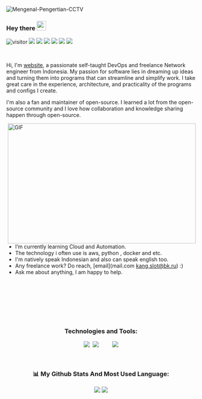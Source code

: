 ![Mengenal-Pengertian-CCTV](https://user-images.githubusercontent.com/58392246/163803663-b08e6cf9-c95b-4e93-9c06-013fac9d125b.jpg)
### Hey there <img src="https://media.giphy.com/media/hvRJCLFzcasrR4ia7z/giphy.gif" width="25px">

![visitor](https://shields-io-visitor-counter.herokuapp.com/badge?page=muhammaddzaky&label=Visitor&labelColor=000000&logo=GitHub&logoColor=FFFFFF&color=2807ba&style=for-the-badge)
[![](https://img.shields.io/badge/Gmail-D14836?style=for-the-badge&logo=gmail&logoColor=white)](mailto:kang.slot@bk.ru)
[![](https://img.shields.io/badge/Instagram-E4405F?style=for-the-badge&logo=instagram&logoColor=white)](https://www.instagram.com/ananda.dwi.p/)
[![](https://img.shields.io/badge/Facebook-4287f5?style=for-the-badge&logo=facebook&logoColor=white)](https://www.facebook.com/mrcodin)
[![](https://img.shields.io/badge/Discord-2807ba?style=for-the-badge&logo=discord&logoColor=white)](https://discordapp.com/users/882232353215352872/)
[![](https://img.shields.io/badge/LinkedIn-11c8ed?style=for-the-badge&logo=Linkedin&logoColor=white)](https://www.linkedin.com/in/mhdraihandzakysaragih)
[![](https://img.shields.io/badge/YouTube-ed2e11?style=for-the-badge&logo=youtube&logoColor=white)](https://www.youtube.com/vondutchofficial)

<!-- ![visitor badge](https://visitor-badge.glitch.me/badge?page_id=anandadwipra.anandadwipra&left_color=red&right_color=green&left_text=Visitors) -->

<br />


Hi, I'm [website](https://nh.co.id/dzakysaragih), a passionate self-taught DevOps and freelance Network engineer from Indonesia. My passion for software lies in dreaming up ideas and turning them into programs that can streamline and simplify work. I take great care in the experience, architecture, and practicality of the programs and configs I create.

I'm also a fan and maintainer of open-source. I learned a lot from the open-source community and I love how collaboration and knowledge sharing happen through open-source.


  <img align="right" alt="GIF" src="https://raw.githubusercontent.com/muhammaddzaky/muhammaddzaky/main/code.gif" width="500" height="320" />
  
- I’m currently learning Cloud and Automation.
- The technology i often use is aws, python , docker and etc.
- I'm natively speak Indonesian and also can speak english too.
- Any freelance work? Do reach, [email](mail.com kang.slot@bk.ru) :)
- Ask me about anything, I am happy to help.
<br />
<br />
<br />
<br />
<br />
<br />
<div align='center'>
<h3>Technologies and Tools:</h3>    
  <img src="https://img.shields.io/badge/linux-FCC624?style=for-the-badge&logo=linux&logoColor=white">  
  <img src="https://img.shields.io/badge/Manjaro-35BF5C?style=for-the-badge&logo=Manjaro&logoColor=white" alt="">
  <img src="https://img.shields.io/badge/alpine-0D597F?style=for-the-badge&logo=alpine-linux&logoColor=white">
  <img src="https://img.shields.io/badge/NEO_VIM-57A143.svg?&style=for-the-badge&logo=neovim&logoColor=white" alt="">
  <img src="https://img.shields.io/badge/python-3776AB.svg?&style=for-the-badge&logo=python&logoColor=white" alt="">
    <img src="https://img.shields.io/badge/mysql-4479A1.svg?&style=for-the-badge&logo=mysql&logoColor=white" alt="">
    <img src="https://img.shields.io/badge/laravel-FF2D20.svg?&style=for-the-badge&logo=laravel&logoColor=white" alt="">
    <img src="https://img.shields.io/badge/Docker-2496ED.svg?&style=for-the-badge&logo=docker&logoColor=white" alt="">
    <img src="https://img.shields.io/badge/Git-F05032.svg?&style=for-the-badge&logo=git&logoColor=white" alt="">
    <img src="https://img.shields.io/badge/AWS-232F3E.svg?&style=for-the-badge&logo=Amazon-AWS&logoColor=white" alt="">
    <img src="https://img.shields.io/badge/Arduino-00979D?style=for-the-badge&logo=Arduino&logoColor=white" alt="">    
    <img src="https://img.shields.io/badge/Bash-4EAA25?style=for-the-badge&logo=GNU-Bash&logoColor=white">
</div>
<!--START_SECTION:waka-->
<!-- <img src="https://github-readme-stats.vercel.app/api/top-langs/?username=muhammaddzaky&theme=vue"> -->
<br />
<br />
<div align="center">
  <h3>📊 My Github Stats And Most Used Language: </h3>
<img align="center" src="https://github-readme-stats.vercel.app/api?username=muhammaddzaky&layout=compact&langs_count=7&hide=html&bg_color=0D1117&text_color=c9d1d9&icon_color=ff3860&title_color=7957d5&hide_border=true"/>
<img align="center" src="https://github-readme-stats.vercel.app/api/top-langs/?username=muhammaddzaky&layout=compact&langs_count=7&hide=html&bg_color=0D1117&text_color=c9d1d9&icon_color=ff3860&title_color=7957d5&hide_border=true)"/>
</div>

<!--END_SECTION:waka-->

<!-- If you like what I do, maybe consider buying me a coffee/tea 🥺👉👈

<a href="https://www.buymeacoffee.com/abhisheknaiidu" target="_blank"><img src="https://cdn.buymeacoffee.com/buttons/v2/default-red.png" alt="Buy Me A Coffee" width="150" ></a> -->

<!-- 🚧 **My Todoist Stats:** -->
<!-- TODO-IST:START -->
<!-- 🏆  7,926 Karma Points           
🌸  Completed 2 tasks today           
✅  Completed 660 tasks so far           
⏳  Longest streak is 10 days -->
<!-- TODO-IST:END -->


<!-- 📈 My GitHub Stats -->

<!-- <p align="center"> <img src="https://github-readme-stats.vercel.app/api?username=muhammaddzaky&show_icons=true&theme=gotham" alt="anandadwipra" /> -->
